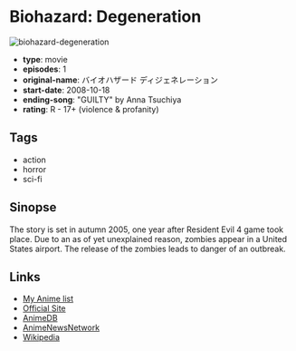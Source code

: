 # Biohazard: Degeneration

![biohazard-degeneration](https://cdn.myanimelist.net/images/anime/4/11769.jpg)

-   **type**: movie
-   **episodes**: 1
-   **original-name**: バイオハザード ディジェネレーション
-   **start-date**: 2008-10-18
-   **ending-song**: "GUILTY" by Anna Tsuchiya
-   **rating**: R - 17+ (violence & profanity)

## Tags

-   action
-   horror
-   sci-fi

## Sinopse

The story is set in autumn 2005, one year after Resident Evil 4 game took place. Due to an as of yet unexplained reason, zombies appear in a United States airport. The release of the zombies leads to danger of an outbreak.

## Links

-   [My Anime list](https://myanimelist.net/anime/3446/Biohazard__Degeneration)
-   [Official Site](http://www.residentevilcg.com/)
-   [AnimeDB](http://anidb.info/perl-bin/animedb.pl?show=anime&aid=6108)
-   [AnimeNewsNetwork](http://www.animenewsnetwork.com/encyclopedia/anime.php?id=9198)
-   [Wikipedia](http://en.wikipedia.org/wiki/Resident_Evil_Degeneration)
